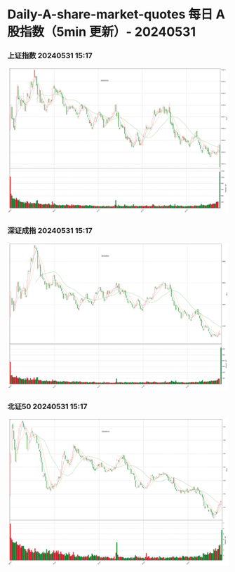 
# Daily-A-share-market-quotes 每日 A 股指数（5min 更新）- 20240531

### 上证指数 20240531 15:17
![](./fig/2024/5/20240531-sh000001.png)

### 深证成指 20240531 15:17
![](./fig/2024/5/20240531-sz399001.png)

### 北证50 20240531 15:17
![](./fig/2024/5/20240531-bj899050.png)
